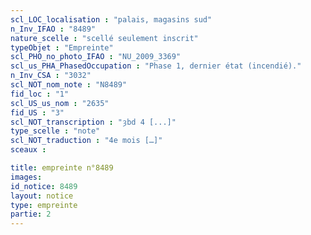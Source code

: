 ```yaml
---
scl_LOC_localisation : "palais, magasins sud"
n_Inv_IFAO : "8489"
nature_scelle : "scellé seulement inscrit"
typeObjet : "Empreinte"
scl_PHO_no_photo_IFAO : "NU_2009_3369"
scl_us_PHA_PhasedOccupation : "Phase 1, dernier état (incendié)."
n_Inv_CSA : "3032"
scl_NOT_nom_note : "N8489"
fid_loc : "1"
scl_US_us_nom : "2635"
fid_US : "3"
scl_NOT_transcription : "ȝbd 4 [...]"
type_scelle : "note"
scl_NOT_traduction : "4e mois […]"
sceaux :

title: empreinte n°8489
images: 
id_notice: 8489
layout: notice
type: empreinte
partie: 2
---
```

